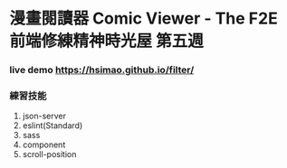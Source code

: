 # 漫畫閱讀器 Comic Viewer - The F2E 前端修練精神時光屋 第五週

### live demo https://hsimao.github.io/filter/

### 練習技能
1. json-server
2. eslint(Standard)
3. sass
4. component
5. scroll-position
